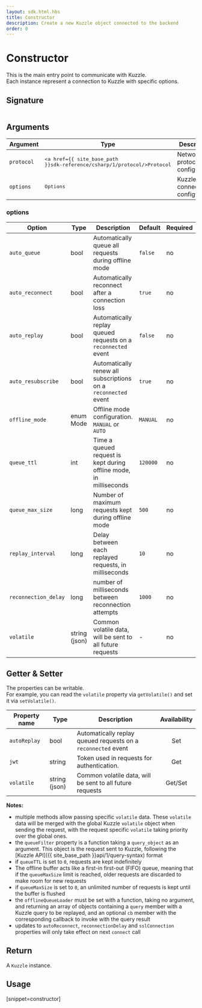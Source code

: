 ```yaml
---
layout: sdk.html.hbs
title: Constructor
description: Create a new Kuzzle object connected to the backend
order: 0
---
```


# Constructor

This is the main entry point to communicate with Kuzzle.  
Each instance represent a connection to Kuzzle with specific options.

## Signature

```csharp
```

## Arguments

| Argument  | Type        | Description                     |
| --------- | ----------- | ------------------------------- |
| `protocol`    | <pre><a href={{ site_base_path }}sdk-reference/csharp/1/protocol/>Protocol</a></pre> | Network protocol configuration |
| `options` | <pre>Options</pre>   | Kuzzle connection configuration |


### options

| Option               | Type               | Description                                                        | Default  | Required |
| -------------------- | ------------------ | ------------------------------------------------------------------ | -------- | -------- |
| `auto_queue`         | bool            | Automatically queue all requests during offline mode               | `false`  | no       |
| `auto_reconnect`     | bool            | Automatically reconnect after a connection loss                    | `true`   | no       |
| `auto_replay`        | bool            | Automatically replay queued requests on a `reconnected` event      | `false`  | no       |
| `auto_resubscribe`   | bool            | Automatically renew all subscriptions on a `reconnected` event     | `true`   | no       |
| `offline_mode`       | enum Mode          | Offline mode configuration. `MANUAL` or `AUTO`                     | `MANUAL` | no       |
| `queue_ttl`          | int           | Time a queued request is kept during offline mode, in milliseconds | `120000` | no       |
| `queue_max_size`     | long      | Number of maximum requests kept during offline mode                | `500`    | no       |
| `replay_interval`    | long      | Delay between each replayed requests, in milliseconds              | `10`     | no       |
| `reconnection_delay` | long      | number of milliseconds between reconnection attempts               | `1000`   | no       |
| `volatile`           | string (json) | Common volatile data, will be sent to all future requests          | -        | no       |

## Getter & Setter

The properties can be writable.  
For example, you can read the `volatile` property via `getVolatile()` and set it via `setVolatile()`.

| Property name | Type               | Description                                                   | Availability |
| ------------- | ------------------ | ------------------------------------------------------------- | :----------: |
| `autoReplay`  | bool            | Automatically replay queued requests on a `reconnected` event |     Set      |
| `jwt`         | string        | Token used in requests for authentication.                    |     Get      |
| `volatile`    | string (json) | Common volatile data, will be sent to all future requests     |   Get/Set    |

**Notes:**

- multiple methods allow passing specific `volatile` data. These `volatile` data will be merged with the global Kuzzle `volatile` object when sending the request, with the request specific `volatile` taking priority over the global ones.
- the `queueFilter` property is a function taking a `query_object` as an argument. This object is the request sent to Kuzzle, following the [Kuzzle API]({{ site_base_path }}api/1/query-syntax) format
- if `queueTTL` is set to `0`, requests are kept indefinitely
- The offline buffer acts like a first-in first-out (FIFO) queue, meaning that if the `queueMaxSize` limit is reached, older requests are discarded to make room for new requests
- if `queueMaxSize` is set to `0`, an unlimited number of requests is kept until the buffer is flushed
- the `offlineQueueLoader` must be set with a function, taking no argument, and returning an array of objects containing a `query` member with a Kuzzle query to be replayed, and an optional `cb` member with the corresponding callback to invoke with the query result
- updates to `autoReconnect`, `reconnectionDelay` and `sslConnection` properties will only take effect on next `connect` call

## Return

A `Kuzzle` instance.

## Usage

[snippet=constructor]
